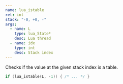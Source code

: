 ```yaml
---
name: lua_istable
ret: int
stack: "-0, +0, -"
args:
  - name: L
    type: lua_State*
    desc: Lua thread
  - name: idx
    type: int
    desc: Stack index
---
```


Checks if the value at the given stack index is a table.

```cpp title="Example"
if (lua_istable(L, -1)) { /* ... */ }
```
